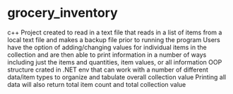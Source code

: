 # grocery_inventory
c++ Project created to read in a text file that reads in a list of items from a local text file and makes a backup file prior to running the program
Users have the option of adding/changing values for individual items in the collection and are then able to 
print information in a number of ways including just the items and quantities, item values, or all information
OOP structure crated in .NET env that can work with a number of different data/item types to organize and tabulate overall collection value
Printing all data will also return total item count and total collection value
